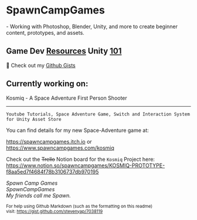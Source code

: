<h1>SpawnCampGames</h1>
- Working with Photoshop, Blender, Unity, and more to create beginner content, prototypes, and assets.

Game Dev [Resources](https://github.com/spawncampgames/Resources)
Unity [101](https://www.github.com/spawncampgames/101)
---

📜 Check out my [Github Gists](https://gist.github.com/spawncampgames)

<h2>Currently working on:</h2>
Kosmiq - A Space Adventure First Person Shooter

---

```Youtube Tutorials, Space Adventure Game, Switch and Interaction System for Unity Asset Store```  

You can find details for my new Space-Adventure game at:  

https://spawncampgames.itch.io or  
https://www.spawncampgames.com/kosmiq  

Check out the ~~Trello~~ Notion board for the `Kosmiq` Project here:  
https://www.notion.so/spawncampgames/KOSMIQ-PROTOTYPE-f8aa5ed7f4684f78b3106737db970195

*Spawn Camp Games  
SpawnCampGames  
My friends call me Spawn.*  

<sub>For help using Github Markdown (such as the formatting on this readme)  
visit: https://gist.github.com/stevenyap/7038119</sub>
